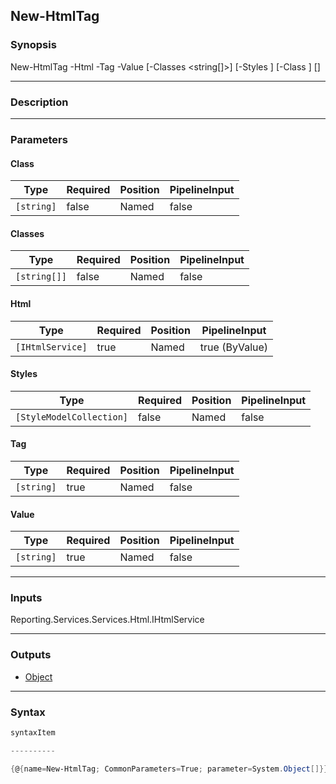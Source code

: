 New-HtmlTag
-----------

### Synopsis

New-HtmlTag -Html <IHtmlService> -Tag <string> -Value <string> [-Classes <string[]>] [-Styles <StyleModelCollection>] [-Class <string>] [<CommonParameters>]

---

### Description

---

### Parameters
#### **Class**

|Type      |Required|Position|PipelineInput|
|----------|--------|--------|-------------|
|`[string]`|false   |Named   |false        |

#### **Classes**

|Type        |Required|Position|PipelineInput|
|------------|--------|--------|-------------|
|`[string[]]`|false   |Named   |false        |

#### **Html**

|Type            |Required|Position|PipelineInput |
|----------------|--------|--------|--------------|
|`[IHtmlService]`|true    |Named   |true (ByValue)|

#### **Styles**

|Type                    |Required|Position|PipelineInput|
|------------------------|--------|--------|-------------|
|`[StyleModelCollection]`|false   |Named   |false        |

#### **Tag**

|Type      |Required|Position|PipelineInput|
|----------|--------|--------|-------------|
|`[string]`|true    |Named   |false        |

#### **Value**

|Type      |Required|Position|PipelineInput|
|----------|--------|--------|-------------|
|`[string]`|true    |Named   |false        |

---

### Inputs
Reporting.Services.Services.Html.IHtmlService

---

### Outputs
* [Object](https://learn.microsoft.com/en-us/dotnet/api/System.Object)

---

### Syntax
```PowerShell
syntaxItem
```
```PowerShell
----------
```
```PowerShell
{@{name=New-HtmlTag; CommonParameters=True; parameter=System.Object[]}}
```
